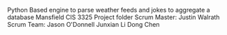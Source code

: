 Python Based engine to parse weather feeds and jokes to aggregate a database
Mansfield CIS 3325 Project folder
	Scrum Master: Justin Walrath
	Scrum Team:
		Jason O'Donnell
		Junxian Li
		Dong Chen


